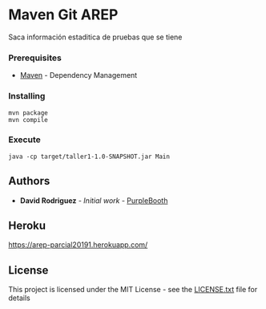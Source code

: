 # Maven Git AREP
 
Saca información estaditica de pruebas que se tiene

### Prerequisites

* [Maven](https://maven.apache.org/) - Dependency Management

### Installing

```
mvn package
mvn compile
```

### Execute
```
java -cp target/taller1-1.0-SNAPSHOT.jar Main 
```

## Authors

* **David Rodriguez** - *Initial work* - [PurpleBooth](https://github.com/davd62133)

## Heroku

https://arep-parcial20191.herokuapp.com/

## License

This project is licensed under the MIT License - see the [LICENSE.txt](LICENSE.txt) file for details
